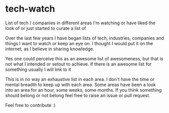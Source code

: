 # tech-watch
List of tech / companies in different areas I'm watching or have liked the look of or just started to curate a list of

Over the last few years I have began lists of tech, industries, companies and things I want to watch or keep an eye on.
I thought I would put it on the internet, as I believe in sharing knowledge.

Yes one could perceive this as an awesome list of awesomeness, but that is not what I intended or setout to achieve.
If there is an awesome list for something usually I will link to it

This is in no way an exhaustive list in each area. I don't have the time or mental breadth to keep up with each area. Some areas have been
a look into an area for an hour, some weeks, some months. If you think something should belong or not belong feel free to raise an issue or pull request.

Feel free to contribute :)
